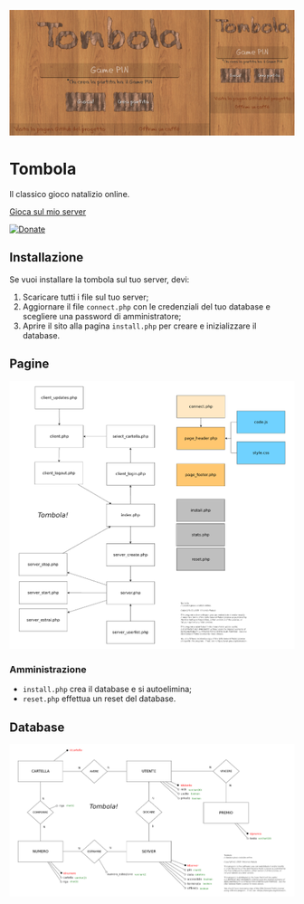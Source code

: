 ![Homepage](screenshots/homepage.png)

# Tombola
Il classico gioco natalizio online.

[Gioca sul mio server](https://vincenzopadula.altervista.org/tombola/)

[![Donate](https://img.shields.io/badge/donate-paypal-blue.svg)](https://www.paypal.com/paypalme/VincenzoPadula)

## Installazione
Se vuoi installare la tombola sul tuo server, devi:
1.  Scaricare tutti i file sul tuo server;
2.  Aggiornare il file ``connect.php`` con le credenziali del tuo database e scegliere una password di amministratore;
3.  Aprire il sito alla pagina ``install.php`` per creare e inizializzare il database.

## Pagine
![Pagine del sito](screenshots/pagine.png)

### Amministrazione
* ``install.php`` crea il database e si autoelimina;
* ``reset.php`` effettua un reset del database.

## Database
![Modello E/R](mysql/modello_er.png)

